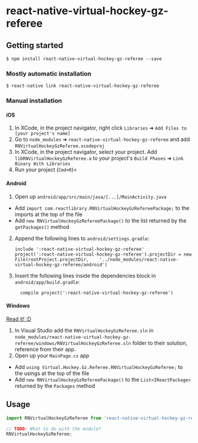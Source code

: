 
# react-native-virtual-hockey-gz-referee

## Getting started

`$ npm install react-native-virtual-hockey-gz-referee --save`

### Mostly automatic installation

`$ react-native link react-native-virtual-hockey-gz-referee`

### Manual installation


#### iOS

1. In XCode, in the project navigator, right click `Libraries` ➜ `Add Files to [your project's name]`
2. Go to `node_modules` ➜ `react-native-virtual-hockey-gz-referee` and add `RNVirtualHockeyGzReferee.xcodeproj`
3. In XCode, in the project navigator, select your project. Add `libRNVirtualHockeyGzReferee.a` to your project's `Build Phases` ➜ `Link Binary With Libraries`
4. Run your project (`Cmd+R`)<

#### Android

1. Open up `android/app/src/main/java/[...]/MainActivity.java`
  - Add `import com.reactlibrary.RNVirtualHockeyGzRefereePackage;` to the imports at the top of the file
  - Add `new RNVirtualHockeyGzRefereePackage()` to the list returned by the `getPackages()` method
2. Append the following lines to `android/settings.gradle`:
  	```
  	include ':react-native-virtual-hockey-gz-referee'
  	project(':react-native-virtual-hockey-gz-referee').projectDir = new File(rootProject.projectDir, 	'../node_modules/react-native-virtual-hockey-gz-referee/android')
  	```
3. Insert the following lines inside the dependencies block in `android/app/build.gradle`:
  	```
      compile project(':react-native-virtual-hockey-gz-referee')
  	```

#### Windows
[Read it! :D](https://github.com/ReactWindows/react-native)

1. In Visual Studio add the `RNVirtualHockeyGzReferee.sln` in `node_modules/react-native-virtual-hockey-gz-referee/windows/RNVirtualHockeyGzReferee.sln` folder to their solution, reference from their app.
2. Open up your `MainPage.cs` app
  - Add `using Virtual.Hockey.Gz.Referee.RNVirtualHockeyGzReferee;` to the usings at the top of the file
  - Add `new RNVirtualHockeyGzRefereePackage()` to the `List<IReactPackage>` returned by the `Packages` method


## Usage
```javascript
import RNVirtualHockeyGzReferee from 'react-native-virtual-hockey-gz-referee';

// TODO: What to do with the module?
RNVirtualHockeyGzReferee;
```
  